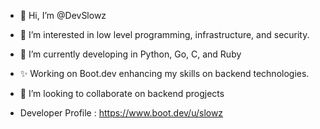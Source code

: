 - 👋 Hi, I’m @DevSlowz
- 👀 I’m interested in low level programming, infrastructure, and security.
- 🌱 I’m currently developing in Python, Go, C, and Ruby
- ✨ Working on Boot.dev enhancing my skills on backend technologies.
- 💞️ I’m looking to collaborate on backend progjects

- Developer Profile : https://www.boot.dev/u/slowz


<!---
DevSlowz/DevSlowz is a ✨ special ✨ repository because its `README.md` (this file) appears on your GitHub profile.
You can click the Preview link to take a look at your changes.
--->
